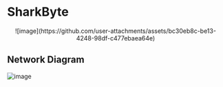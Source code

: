 # SharkByte
<p align="center">
  ![image](https://github.com/user-attachments/assets/bc30eb8c-be13-4248-98df-c477ebaea64e)
</p>


## Network Diagram
![image](https://github.com/user-attachments/assets/54c5650f-e131-447c-b261-169812bacbac)
